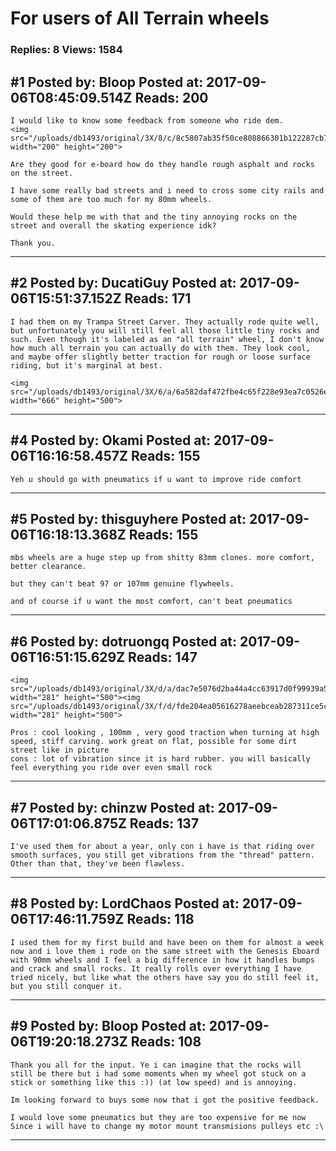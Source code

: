 # For users of All Terrain wheels

### Replies: 8 Views: 1584

## \#1 Posted by: Bloop Posted at: 2017-09-06T08:45:09.514Z Reads: 200

```
I would like to know some feedback from someone who ride dem.
<img src="/uploads/db1493/original/3X/8/c/8c5807ab35f50ce808866301b122287cb7228c8e.jpg" width="200" height="200">

Are they good for e-board how do they handle rough asphalt and rocks on the street.

I have some really bad streets and i need to cross some city rails and some of them are too much for my 80mm wheels. 

Would these help me with that and the tiny annoying rocks on the street and overall the skating experience idk?

Thank you.
```

---
## \#2 Posted by: DucatiGuy Posted at: 2017-09-06T15:51:37.152Z Reads: 171

```
I had them on my Trampa Street Carver. They actually rode quite well, but unfortunately you will still feel all those little tiny rocks and such. Even though it's labeled as an "all terrain" wheel, I don't know how much all terrain you can actually do with them. They look cool, and maybe offer slightly better traction for rough or loose surface riding, but it's marginal at best.

<img src="/uploads/db1493/original/3X/6/a/6a582daf472fbe4c65f228e93ea7c0526e9bfc7e.JPG" width="666" height="500">
```

---
## \#4 Posted by: Okami Posted at: 2017-09-06T16:16:58.457Z Reads: 155

```
Yeh u should go with pneumatics if u want to improve ride comfort
```

---
## \#5 Posted by: thisguyhere Posted at: 2017-09-06T16:18:13.368Z Reads: 155

```
mbs wheels are a huge step up from shitty 83mm clones. more comfort, better clearance. 

but they can't beat 97 or 107mm genuine flywheels. 

and of course if u want the most comfort, can't beat pneumatics
```

---
## \#6 Posted by: dotruongq Posted at: 2017-09-06T16:51:15.629Z Reads: 147

```
<img src="/uploads/db1493/original/3X/d/a/dac7e5076d2ba44a4cc63917d0f99939a5863761.JPG" width="281" height="500"><img src="/uploads/db1493/original/3X/f/d/fde204ea05616278aeebceab287311ce5ce95dfa.JPG" width="281" height="500">

Pros : cool looking , 100mm , very good traction when turning at high speed, stiff carving. work great on flat, possible for some dirt street like in picture
cons : lot of vibration since it is hard rubber. you will basically feel everything you ride over even small rock
```

---
## \#7 Posted by: chinzw Posted at: 2017-09-06T17:01:06.875Z Reads: 137

```
I've used them for about a year, only con i have is that riding over smooth surfaces, you still get vibrations from the "thread" pattern.
Other than that, they've been flawless.
```

---
## \#8 Posted by: LordChaos Posted at: 2017-09-06T17:46:11.759Z Reads: 118

```
I used them for my first build and have been on them for almost a week now and i love them i rode on the same street with the Genesis Eboard with 90mm wheels and I feel a big difference in how it handles bumps and crack and small rocks. It really rolls over everything I have tried nicely, but like what the others have say you do still feel it, but you still conquer it.
```

---
## \#9 Posted by: Bloop Posted at: 2017-09-06T19:20:18.273Z Reads: 108

```
Thank you all for the input. Ye i can imagine that the rocks will still be there but i had some moments when my wheel got stuck on a stick or something like this :)) (at low speed) and is annoying. 

Im looking forward to buys some now that i got the positive feedback.

I would love some pneumatics but they are too expensive for me now Since i will have to change my motor mount transmisions pulleys etc :\
```

---
